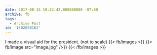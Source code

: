 ```yaml
---
date: 2017-08-15 19:22:42.000000000 -07:00
archive: fb
tags: 
  - Archive Post
id: '1502850162'
---
```


I made a visual aid for the president. (not to scale)
{{< fb/images >}}
{{< fb/image src="image.jpg" />}}
{{< /fb/images >}}
